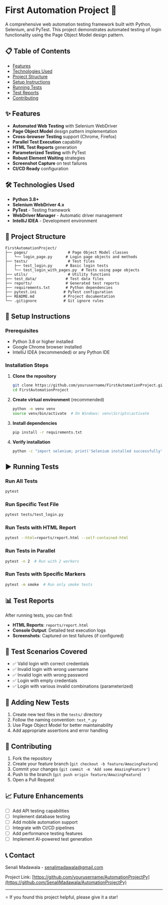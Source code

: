 # First Automation Project 🚀

A comprehensive web automation testing framework built with Python, Selenium, and PyTest. This project demonstrates automated testing of login functionality using the Page Object Model design pattern.

## 📋 Table of Contents
- [Features](#features)
- [Technologies Used](#technologies-used)
- [Project Structure](#project-structure)
- [Setup Instructions](#setup-instructions)
- [Running Tests](#running-tests)
- [Test Reports](#test-reports)
- [Contributing](#contributing)

## ✨ Features

- **Automated Web Testing** with Selenium WebDriver
- **Page Object Model** design pattern implementation
- **Cross-browser Testing** support (Chrome, Firefox)
- **Parallel Test Execution** capability
- **HTML Test Reports** generation
- **Parameterized Testing** with PyTest
- **Robust Element Waiting** strategies
- **Screenshot Capture** on test failures
- **CI/CD Ready** configuration

## 🛠 Technologies Used

- **Python 3.8+**
- **Selenium WebDriver 4.x**
- **PyTest** - Testing framework
- **WebDriver Manager** - Automatic driver management
- **IntelliJ IDEA** - Development environment

## 📁 Project Structure

```
FirstAutomationProject/
├── pages/                  # Page Object Model classes
│   └── login_page.py      # Login page objects and methods
├── tests/                  # Test files
│   ├── test_login.py      # Basic login tests
│   └── test_login_with_pages.py  # Tests using page objects
├── utils/                  # Utility functions
├── test_data/             # Test data files
├── reports/               # Generated test reports
├── requirements.txt       # Python dependencies
├── pytest.ini            # PyTest configuration
├── README.md             # Project documentation
└── .gitignore            # Git ignore rules
```

## 🚀 Setup Instructions

### Prerequisites
- Python 3.8 or higher installed
- Google Chrome browser installed
- IntelliJ IDEA (recommended) or any Python IDE

### Installation Steps

1. **Clone the repository**
   ```bash
   git clone https://github.com/yourusername/FirstAutomationProject.git
   cd FirstAutomationProject
   ```

2. **Create virtual environment** (recommended)
   ```bash
   python -m venv venv
   source venv/bin/activate  # On Windows: venv\Scripts\activate
   ```

3. **Install dependencies**
   ```bash
   pip install -r requirements.txt
   ```

4. **Verify installation**
   ```bash
   python -c "import selenium; print('Selenium installed successfully')"
   ```

## ▶️ Running Tests

### Run All Tests
```bash
pytest
```

### Run Specific Test File
```bash
pytest tests/test_login.py
```

### Run Tests with HTML Report
```bash
pytest --html=reports/report.html --self-contained-html
```

### Run Tests in Parallel
```bash
pytest -n 2  # Run with 2 workers
```

### Run Tests with Specific Markers
```bash
pytest -m smoke  # Run only smoke tests
```

## 📊 Test Reports

After running tests, you can find:
- **HTML Reports**: `reports/report.html`
- **Console Output**: Detailed test execution logs
- **Screenshots**: Captured on test failures (if configured)

## 🧪 Test Scenarios Covered

- ✅ Valid login with correct credentials
- ✅ Invalid login with wrong username
- ✅ Invalid login with wrong password
- ✅ Login with empty credentials
- ✅ Login with various invalid combinations (parameterized)

## 📝 Adding New Tests

1. Create new test files in the `tests/` directory
2. Follow the naming convention: `test_*.py`
3. Use Page Object Model for better maintainability
4. Add appropriate assertions and error handling

## 🤝 Contributing

1. Fork the repository
2. Create your feature branch (`git checkout -b feature/AmazingFeature`)
3. Commit your changes (`git commit -m 'Add some AmazingFeature'`)
4. Push to the branch (`git push origin feature/AmazingFeature`)
5. Open a Pull Request

## 📈 Future Enhancements

- [ ] Add API testing capabilities
- [ ] Implement database testing
- [ ] Add mobile automation support
- [ ] Integrate with CI/CD pipelines
- [ ] Add performance testing features
- [ ] Implement AI-powered test generation

## 📞 Contact

Senali Madawala - [senalimadawala@gmail.com](mailto:your.email@example.com)

Project Link: [https://github.com/yourusername/AutomationProjectPy](https://github.com/SenaliMadawala/AutomationProjectPy)

---
⭐ If you found this project helpful, please give it a star!
